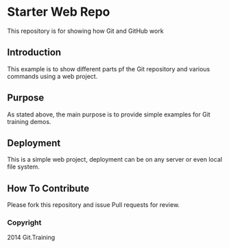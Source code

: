 # Starter Web Repo

This repository is for showing how Git and GitHub work

## Introduction

This example is to show different parts pf the Git repository and various commands using a web project.

## Purpose

As stated above, the main purpose is to provide simple examples for Git training demos.

## Deployment

This is a simple web project, deployment can be on any server or even local file system.

## How To Contribute

Please fork this repository and issue Pull requests for review.

### Copyright

2014 Git.Training